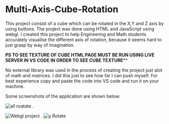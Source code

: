 # Multi-Axis-Cube-Rotation
This project consist of a cube which can be rotated in the X,Y and Z axis by using buttons. The project was done using HTML and JavaScript using webgl. I created this project to help Engineering and Math students 
accurately visualise the different axis of rotation, because it seems hard to just grasp by way of imagination.

**PS TO SEE TEXTURE OF CUBE HTML PAGE MUST BE RUN USING LIVE SERVER IN VS CODE IN ORDER TO SEE CUBE TEXTURE****

No external library was used in the process of creating the project just alot of math and matrices. I did this just to see how far I can push myself.
For best experience copy and paste the code into VS code and run it on your machine.

Some screenshots of the application are shown below:

![all roatate](https://github.com/Tshibanda1/Multi-Axis-Cube-Rotation/assets/118852771/f316ab6f-1389-4d2d-ad20-5bec460285b0)
.

![Webgl project](https://github.com/Tshibanda1/Smart-Irrigation-Mobile-App/assets/118852771/9799849a-caf3-4a41-8a06-41626b1aedc1)
.
![y Rotate](https://github.com/Tshibanda1/Multi-Axis-Cube-Rotation/assets/118852771/54782880-7851-434d-8d8b-6bf4d3ace1bb)


